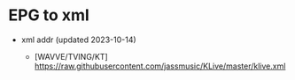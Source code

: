 # EPG to xml

* xml addr (updated 2023-10-14)

  - [WAVVE/TVING/KT]
    https://raw.githubusercontent.com/jassmusic/KLive/master/klive.xml

